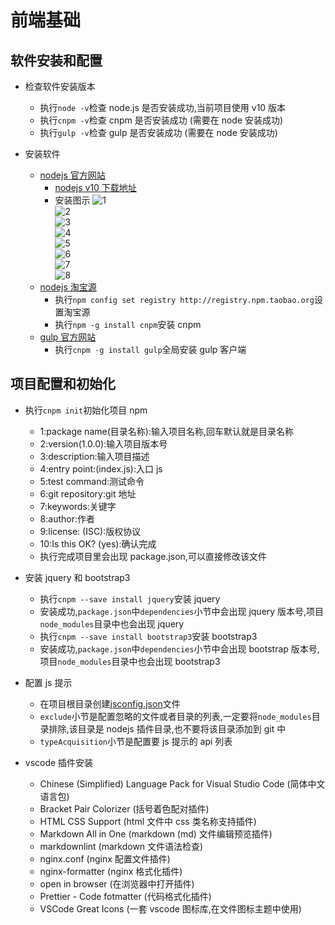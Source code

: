 # 前端基础

## 软件安装和配置

- 检查软件安装版本
  - 执行`node -v`检查 node.js 是否安装成功,当前项目使用 v10 版本
  - 执行`cnpm -v`检查 cnpm 是否安装成功 (需要在 node 安装成功)
  - 执行`gulp -v`检查 gulp 是否安装成功 (需要在 node 安装成功)
- 安装软件

  - [nodejs 官方网站](http://nodejs.org)
    - [nodejs v10 下载地址](https://nodejs.org/dist/v10.13.0/node-v10.13.0-x64.msi)
    - 安装图示
      ![1](doc-images/nodejs001.jpg)  
      ![2](doc-images/nodejs002.jpg)  
      ![3](doc-images/nodejs003.jpg)  
      ![4](doc-images/nodejs004.jpg)  
      ![5](doc-images/nodejs005.jpg)  
      ![6](doc-images/nodejs006.jpg)  
      ![7](doc-images/nodejs007.jpg)  
      ![8](doc-images/nodejs008.jpg)
  - [nodejs 淘宝源](http://npm.taobao.org/)
    - 执行`npm config set registry http://registry.npm.taobao.org`设置淘宝源
    - 执行`npm -g install cnpm`安装 cnpm
  - [gulp 官方网站](https://gulpjs.com)
    - 执行`cnpm -g install gulp`全局安装 gulp 客户端

## 项目配置和初始化

- 执行`cnpm init`初始化项目 npm
  - 1:package name(目录名称):输入项目名称,回车默认就是目录名称
  - 2:version(1.0.0):输入项目版本号
  - 3:description:输入项目描述
  - 4:entry point:(index.js):入口 js
  - 5:test command:测试命令
  - 6:git repository:git 地址
  - 7:keywords:关键字
  - 8:author:作者
  - 9:license: (ISC):版权协议
  - 10:Is this OK? (yes):确认完成
  - 执行完成项目里会出现 package.json,可以直接修改该文件
- 安装 jquery 和 bootstrap3
  - 执行`cnpm --save install jquery`安装 jquery
  - 安装成功,`package.json`中`dependencies`小节中会出现 jquery 版本号,项目`node_modules`目录中也会出现 jquery
  - 执行`cnpm --save install bootstrap3`安装 bootstrap3
  - 安装成功,`package.json`中`dependencies`小节中会出现 bootstrap 版本号,项目`node_modules`目录中也会出现 bootstrap3
- 配置 js 提示

  - 在项目根目录创建[jsconfig.json](jsconfig.json)文件
  - `exclude`小节是配置忽略的文件或者目录的列表,一定要将`node_modules`目录排除,该目录是 nodejs 插件目录,也不要将该目录添加到 git 中
  - `typeAcquisition`小节是配置要 js 提示的 api 列表

- vscode 插件安装

  - Chinese (Simplified) Language Pack for Visual Studio Code (简体中文语言包)
  - Bracket Pair Colorizer (括号着色配对插件)
  - HTML CSS Support (html 文件中 css 类名称支持插件)
  - Markdown All in One (markdown (md) 文件编辑预览插件)
  - markdownlint (markdown 文件语法检查)
  - nginx.conf (nginx 配置文件插件)
  - nginx-formatter (nginx 格式化插件)
  - open in browser (在浏览器中打开插件)
  - Prettier - Code fotmatter (代码格式化插件)
  - VSCode Great Icons (一套 vscode 图标库,在文件图标主题中使用)
